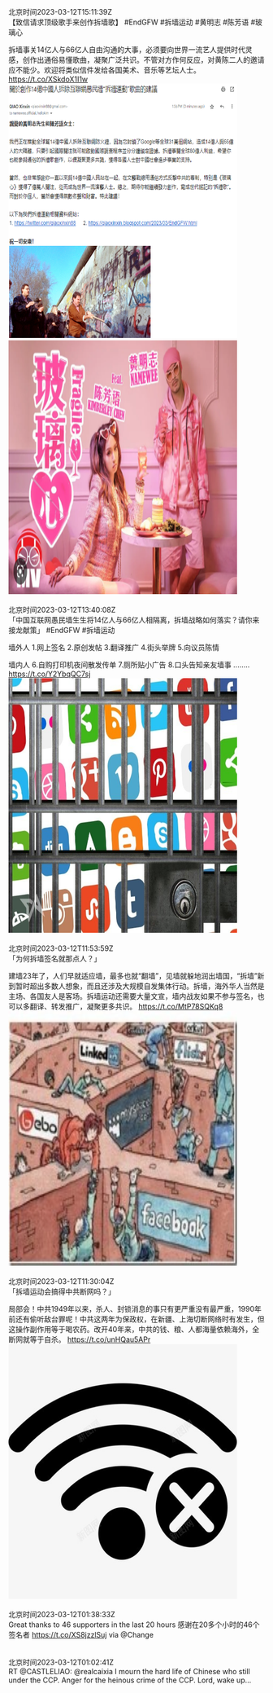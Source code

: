 北京时间2023-03-12T15:11:39Z<br>【致信请求顶级歌手来创作拆墙歌】
#EndGFW #拆墙运动 #黄明志 #陈芳语 #玻璃心

拆墙事关14亿人与66亿人自由沟通的大事，必须要向世界一流艺人提供时代灵感，创作出通俗易懂歌曲，凝聚广泛共识。不管对方作何反应，对黄陈二人的邀请应不能少。欢迎将类似信件发给各国美术、音乐等艺坛人士。 https://t.co/XSkdoX1I1w<br><img src='/temp/image/2023/w-Month-3/1634814392671019009_0.jpg' width='450' height='500'><img src='/temp/image/2023/w-Month-3/1634814392671019009_1.jpg' width='450' height='500'><br><br>北京时间2023-03-12T13:40:08Z<br>「中国互联网愚民墙生生将14亿人与66亿人相隔离，拆墙战略如何落实？请你来接龙献策」
#EndGFW #拆墙运动

墙外人
1.网上签名
2.原创发帖
3.翻译推广
4.街头举牌
5.向议员陈情

墙内人
6.自购打印机夜间散发传单
7.厕所贴小广告
8.口头告知亲友墙事
........ https://t.co/Y2YbqQC7sj<br><img src='/temp/image/2023/w-Month-3/1634791364050272256_0.jpg' width='450' height='500'><br><br>北京时间2023-03-12T11:53:59Z<br>「为何拆墙签名就那点人？」

建墙23年了，人们早就适应墙，最多也就“翻墙”，见墙就躲地润出墙国，“拆墙”新到暂时超出多数人想象，而且还涉及大规模自发集体行动。拆墙，海外华人当然是主场、各国友人是客场。拆墙运动还需要大量文宣，墙内战友如果不参与签名，也可以多翻译、转发推广，凝聚更多共识。 https://t.co/MtP78SQKq8<br><img src='/temp/image/2023/w-Month-3/1634764647269306368_0.jpg' width='450' height='500'><br><br>北京时间2023-03-12T11:30:04Z<br>「拆墙运动会搞得中共断网吗？」

局部会！中共1949年以来，杀人、封锁消息的事只有更严重没有最严重，1990年前还有偷听敌台罪呢！中共这两年为保政权，在新疆、上海切断网络时有发生，但这操作副作用等于喝农药。改开40年来，中共的钱、粮、人都海量依赖海外，全断网就等于自杀。 https://t.co/unHQau5APr<br><img src='/temp/image/2023/w-Month-3/1634758630238191616_0.jpg' width='450' height='500'><br><br>北京时间2023-03-12T01:38:33Z<br>Great thanks to 46 supporters in the last 20 hours 感谢在20多个小时的46个签名者 https://t.co/XS8jzzlSuj via @Change<br><br><br>北京时间2023-03-12T01:02:41Z<br>RT @CASTLELIAO: @realcaixia I mourn the hard life of Chinese who still under the CCP. Anger for the heinous crime of the CCP. Lord, wake up…<br><br><br>